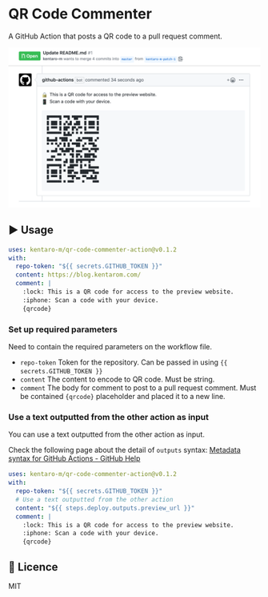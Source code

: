 # QR Code Commenter
A GitHub Action that posts a QR code to a pull request comment.

![posts a QR code to a pull request comment.](usage.png)

## :arrow_forward: Usage
```yml
uses: kentaro-m/qr-code-commenter-action@v0.1.2
with:
  repo-token: "${{ secrets.GITHUB_TOKEN }}"
  content: https://blog.kentarom.com/
  comment: |
    :lock: This is a QR code for access to the preview website.
    :iphone: Scan a code with your device.
    {qrcode}
```

### Set up required parameters
Need to contain the required parameters on the workflow file.

- `repo-token` Token for the repository. Can be passed in using `{{ secrets.GITHUB_TOKEN }}`
- `content` The content to encode to QR code. Must be string.
- `comment` The body for comment to post to a pull request comment. Must be contained `{qrcode}` placeholder and placed it to a new line.

### Use a text outputted from the other action as input
You can use a text outputted from the other action as input.

Check the following page about the detail of `outputs` syntax: [Metadata syntax for GitHub Actions - GitHub Help](https://help.github.com/en/actions/building-actions/metadata-syntax-for-github-actions#outputs)

```yml
uses: kentaro-m/qr-code-commenter-action@v0.1.2
with:
  repo-token: "${{ secrets.GITHUB_TOKEN }}"
  # Use a text outputted from the other action
  content: "${{ steps.deploy.outputs.preview_url }}"
  comment: |
    :lock: This is a QR code for access to the preview website.
    :iphone: Scan a code with your device.
    {qrcode}
```

## :memo: Licence
MIT
